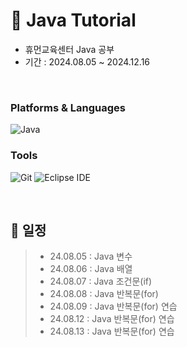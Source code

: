 # 📖 Java Tutorial
- 휴먼교육센터 Java 공부
- 기간 : 2024.08.05 ~ 2024.12.16

<br/>

### Platforms & Languages
![Java](https://img.shields.io/badge/Java-007396.svg?&style=for-the-badge&logo=Java&logoColor=white)

### Tools
![Git](https://img.shields.io/badge/Git-F05032.svg?&style=for-the-badge&logo=Git&logoColor=white)
![Eclipse IDE](https://img.shields.io/badge/Eclipse%20IDE-2C2255.svg?&style=for-the-badge&logo=Eclipse%20IDE&logoColor=white)

<br/>

## 📝 일정
> - 24.08.05 : Java 변수
> - 24.08.06 : Java 배열
> - 24.08.07 : Java 조건문(if)
> - 24.08.08 : Java 반복문(for)
> - 24.08.09 : Java 반복문(for) 연습
> - 24.08.12 : Java 반복문(for) 연습
> - 24.08.13 : Java 반복문(for) 연습
